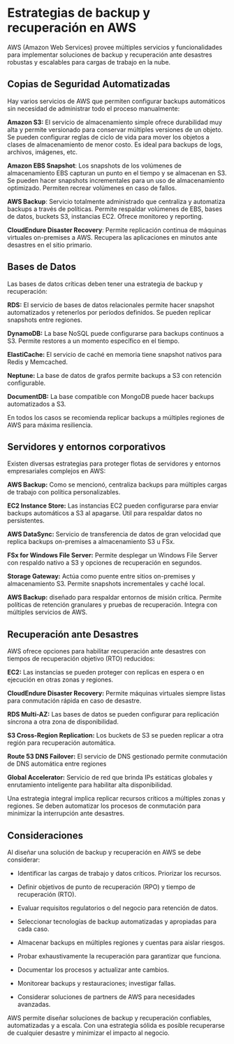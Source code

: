 # Estrategias de backup y recuperación en AWS

AWS (Amazon Web Services) provee múltiples servicios y funcionalidades para implementar soluciones de backup y recuperación ante desastres robustas y escalables para cargas de trabajo en la nube.

## Copias de Seguridad Automatizadas

Hay varios servicios de AWS que permiten configurar backups automáticos sin necesidad de administrar todo el proceso manualmente:

**Amazon S3:** El servicio de almacenamiento simple ofrece durabilidad muy alta y permite versionado para conservar múltiples versiones de un objeto. Se pueden configurar reglas de ciclo de vida para mover los objetos a clases de almacenamiento de menor costo. Es ideal para backups de logs, archivos, imágenes, etc.

**Amazon EBS Snapshot**: Los snapshots de los volúmenes de almacenamiento EBS capturan un punto en el tiempo y se almacenan en S3. Se pueden hacer snapshots incrementales para un uso de almacenamiento optimizado. Permiten recrear volúmenes en caso de fallos.

**AWS Backup**: Servicio totalmente administrado que centraliza y automatiza backups a través de políticas. Permite respaldar volúmenes de EBS, bases de datos, buckets S3, instancias EC2. Ofrece monitoreo y reporting.

**CloudEndure Disaster Recovery**: Permite replicación continua de máquinas virtuales on-premises a AWS. Recupera las aplicaciones en minutos ante desastres en el sitio primario.

## Bases de Datos

Las bases de datos críticas deben tener una estrategia de backup y recuperación:

**RDS:** El servicio de bases de datos relacionales permite hacer snapshot automatizados y retenerlos por períodos definidos. Se pueden replicar snapshots entre regiones.

**DynamoDB:** La base NoSQL puede configurarse para backups continuos a S3. Permite restores a un momento específico en el tiempo.

**ElastiCache:** El servicio de caché en memoria tiene snapshot nativos para Redis y Memcached.

**Neptune:** La base de datos de grafos permite backups a S3 con retención configurable.

**DocumentDB:** La base compatible con MongoDB puede hacer backups automatizados a S3.

En todos los casos se recomienda replicar backups a múltiples regiones de AWS para máxima resiliencia.

## Servidores y entornos corporativos

Existen diversas estrategias para proteger flotas de servidores y entornos empresariales complejos en AWS:

**AWS Backup:** Como se mencionó, centraliza backups para múltiples cargas de trabajo con política personalizables.

**EC2 Instance Store:** Las instancias EC2 pueden configurarse para enviar backups automáticos a S3 al apagarse. Útil para respaldar datos no persistentes.

**AWS DataSync:** Servicio de transferencia de datos de gran velocidad que replica backups on-premises a almacenamiento S3 u FSx. 

**FSx for Windows File Server:** Permite desplegar un Windows File Server con respaldo nativo a S3 y opciones de recuperación en segundos.

**Storage Gateway:** Actúa como puente entre sitios on-premises y almacenamiento S3. Permite snapshots incrementales y caché local.

**AWS Backup:** diseñado para respaldar entornos de misión crítica. Permite políticas de retención granulares y pruebas de recuperación. Integra con múltiples servicios de AWS.

## Recuperación ante Desastres

AWS ofrece opciones para habilitar recuperación ante desastres con tiempos de recuperación objetivo (RTO) reducidos:

**EC2:** Las instancias se pueden proteger con replicas en espera o en ejecución en otras zonas y regiones.

**CloudEndure Disaster Recovery:** Permite máquinas virtuales siempre listas para conmutación rápida en caso de desastre.

**RDS Multi-AZ:** Las bases de datos se pueden configurar para replicación síncrona a otra zona de disponibilidad. 

**S3 Cross-Region Replication:** Los buckets de S3 se pueden replicar a otra región para recuperación automática.

**Route 53 DNS Failover:** El servicio de DNS gestionado permite conmutación de DNS automática entre regiones 

**Global Accelerator:** Servicio de red que brinda IPs estáticas globales y enrutamiento inteligente para habilitar alta disponibilidad.

Una estrategia integral implica replicar recursos críticos a múltiples zonas y regiones. Se deben automatizar los procesos de conmutación para minimizar la interrupción ante desastres.

## Consideraciones

Al diseñar una solución de backup y recuperación en AWS se debe considerar:

- Identificar las cargas de trabajo y datos críticos. Priorizar los recursos.

- Definir objetivos de punto de recuperación (RPO) y tiempo de recuperación (RTO).

- Evaluar requisitos regulatorios o del negocio para retención de datos.

- Seleccionar tecnologías de backup automatizadas y apropiadas para cada caso.

- Almacenar backups en múltiples regiones y cuentas para aislar riesgos.

- Probar exhaustivamente la recuperación para garantizar que funciona.

- Documentar los procesos y actualizar ante cambios.

- Monitorear backups y restauraciones; investigar fallas.

- Considerar soluciones de partners de AWS para necesidades avanzadas.

AWS permite diseñar soluciones de backup y recuperación confiables, automatizadas y a escala. Con una estrategia sólida es posible recuperarse de cualquier desastre y minimizar el impacto al negocio.